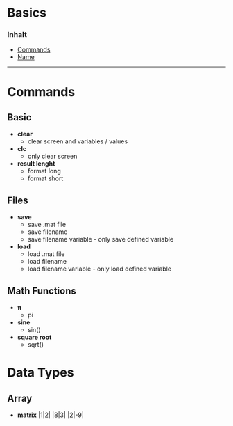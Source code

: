 # Basics

### Inhalt 
- [Commands](#Link)
- [Name](#Link)


---
# Commands

## Basic
- **clear**
    - clear screen and variables / values
- **clc**
    - only clear screen
- **result lenght**
    - format long
    - format short

## Files
- **save**
    - save .mat file
    - save filename
    - save filename variable - only save defined variable
- **load**
    - load .mat file
    - load filename
    - load filename variable - only load defined variable


## Math Functions
- **π**
    - pi
- **sine**
    - sin()    
- **square root**
    - sqrt()

# Data Types
## Array
- **matrix**
|1|2| 
|8|3|
|2|-9| 


